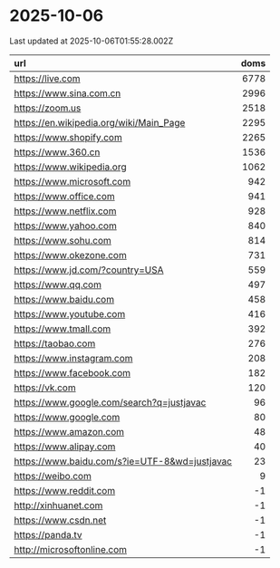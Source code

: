 # 2025-10-06

<!-- BEGIN -->
Last updated at 2025-10-06T01:55:28.002Z

url | doms
:- | -:
https://live.com | 6778
https://www.sina.com.cn | 2996
https://zoom.us | 2518
https://en.wikipedia.org/wiki/Main_Page | 2295
https://www.shopify.com | 2265
https://www.360.cn | 1536
https://www.wikipedia.org | 1062
https://www.microsoft.com | 942
https://www.office.com | 941
https://www.netflix.com | 928
https://www.yahoo.com | 840
https://www.sohu.com | 814
https://www.okezone.com | 731
https://www.jd.com/?country=USA | 559
https://www.qq.com | 497
https://www.baidu.com | 458
https://www.youtube.com | 416
https://www.tmall.com | 392
https://taobao.com | 276
https://www.instagram.com | 208
https://www.facebook.com | 182
https://vk.com | 120
https://www.google.com/search?q=justjavac | 96
https://www.google.com | 80
https://www.amazon.com | 48
https://www.alipay.com | 40
https://www.baidu.com/s?ie=UTF-8&wd=justjavac | 23
https://weibo.com | 9
https://www.reddit.com | -1
http://xinhuanet.com | -1
https://www.csdn.net | -1
https://panda.tv | -1
http://microsoftonline.com | -1
<!-- END -->
